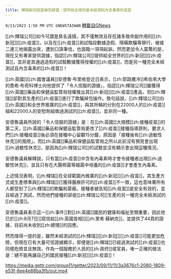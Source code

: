 ```yaml
---
title: 輝瑞新冠疫苗掉包疑雲：提供給全球的是未經測試內含毒素的疫苗
---
```

`9/13/2023 1:50 PM UTC GNEWSTAIWAN` [轉載自GNews](https://gnews.org/articles/1685854)


[[zh:輝瑞公司]]如今可謂是臭名遠揚，其不僅無效且存在諸多致命副作用的[[zh:新冠]][[zh:疫苗]]，以及在[[zh:疫苗]]測試階段數據造假、隱瞞欺騙等罪行，被接二連三地揭露出來，遭到口誅筆伐，也面臨一項項起訴。然而更加令人震驚的是，現在又有專家提供證據，指認[[zh:輝瑞公司]]提供給全世界的[[zh:新冠]][[zh:疫苗]]，並非是其通過造假的試驗數據獲得授權的[[zh:疫苗]]，而是另一種完全未經測試且內含毒素的[[zh:疫苗]]！

[[zh:英國]][[zh:國會議員]]安德魯·布里格登近日表示，[[zh:耶路撒冷]]希伯來大學的喬希·布奇科博士向他提供了「令人信服的證據」，指認[[zh:輝瑞公司]]雖獲得[[zh:英國]]藥品和保健品監管局授權推出其[[zh:新冠]][[zh:疫苗]]產品，但[[zh:輝瑞]]卻對其生產的[[zh:疫苗]]進行了欺騙掉包操作。換句話說，[[zh:輝瑞公司]]向[[zh:英國]]和全世界推廣的[[zh:疫苗]]，與其所稱的分別在22000人的[[zh:疫苗]]組和22000人的安慰劑組做過測試的[[zh:疫苗]]，並非同一種。

安德魯議員所說的「令人信服的證據」是：在[[zh:英國]]大規模[[zh:接種疫苗]]的第二天，[[zh:英國]]藥品和保健品監管局更改了[[zh:疫苗]]接種指導原則，要求人們[[zh:接種疫苗]]後必須在接種中心留觀15分鐘，原因是「接種後有[[zh:過敏性休克]]的風險」。而[[zh:英國]]藥品和保健品監管局之所以此前沒有預見會出現[[zh:過敏性休克]]，是因為[[zh:輝瑞公司]]的試驗並沒有顯示會出現這種情況。

安德魯議員解釋說，只有當[[zh:疫苗]]中含有內毒素時才會令接種者出現[[zh:過敏性休克]]，並且只有在大腸桿菌等細菌中培養的[[zh:疫苗]]才會產生內毒素。

上述情況表明，[[zh:輝瑞]]在全球範圍內推廣的[[zh:新冠]][[zh:疫苗]]，其生產方式或生產標準與[[zh:輝瑞]]已獲得醫療許可的[[zh:疫苗]]不一致，這也意味著所有人都受到了[[zh:輝瑞]]的欺騙和蒙蔽。接種者被告知[[zh:疫苗]]是安全有效的，並且經過了測試，然而他們接種的卻是[[zh:輝瑞公司]]生產的另一種完全未經測試的[[zh:疫苗]]。

安德魯議員表示這一[[zh:事件]]對[[zh:英國]]國民的健康和福祉至關重要，因此他已於[[zh:8月7日]]寫信給[[zh:英國首相]][[zh:里希·蘇納克]]，並提供了44頁的證據，目前尚未收到[[zh:總理]]的回應。

然而值得一提的是，雖然未經測試的[[zh:輝瑞]][[zh:新冠]][[zh:疫苗]]可能更加危險，但現在已有大量可信證據顯示，即便是[[zh:輝瑞]]已經過測試的[[zh:疫苗]]也同樣危險並且無效。作為一個服務於人民的[[zh:政府]]或官員，唯一正確的做法是：絕不能再讓自己的國民接種[[zh:新冠]][[zh:疫苗]]！


https://media.gettr.com/group11/getter/2023/09/11/11/3a3676c1-2080-1809-e53f-8ee4e88ba3fb/out.mp4


